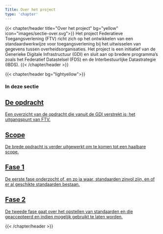 ```yaml
---
Title: Over het project
type: 'chapter'
---
```


{{< chapter/header title="Over het project" bg="yellow" icon="images/sectie-over.svg">}}
Het project Federatieve Toegangsverlening (FTV) richt zich op het ontwikkelen van een standaardwerkwijze voor toegangsverlening bij het uitwisselen van gegevens tussen overheidsorganisaties. Het project is een initiatief van de Generieke Digitale Infrastructuur (GDI) en sluit aan op bredere programma’s zoals het Federatief Datastelsel (FDS) en de Interbestuurlijke Datastrategie (IBDS).
{{< /chapter/header >}}

{{< chapter/header bg="lightyellow">}}

### In deze sectie

<div class="section-home-wrapper">
    <div class="section-home-box">
        <a href="opdracht">
            <h2>
                De opdracht
            </h2>
            <p>
               Een overzicht van de opdracht die vanuit de GDI verstrekt is; het uitgangspunt van FTV.
            </p>
        </a>
    </div>
    <div class="section-home-box">
        <a href="scope">
            <h2>
                Scope
            </h2>
            <p>
                De brede opdracht is verder uitgewerkt om te komen tot een haalbare scope.
            </p>
        </a>
    </div>
    <div class="section-home-box">
        <a href="fase1">
            <h2>
                Fase 1
            </h2>
            <p>
                De eerste fase onderzocht of, en zo ja waar, standaarden zinvol zijn, en of er al geschikte standaarden bestaan.
            </p>
        </a>
    </div>
    <div class="section-home-box">
        <a href="fase2">
            <h2>
                Fase 2
            </h2>
            <p>
                De tweede fase gaat over het opstellen van standaarden en die geaccepteerd en indien mogelijk gebruikt te laten worden.
            </p>
        </a>
    </div>
</div>
{{< /chapter/header >}}